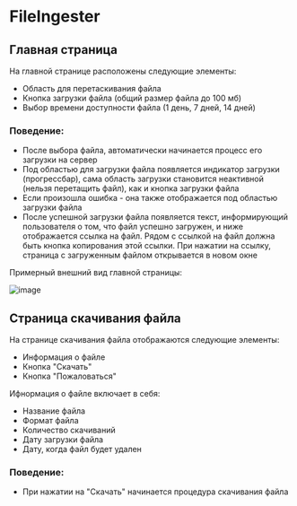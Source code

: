 # FileIngester

## Главная страница

На главной странице расположены следующие элементы:

-   Область для перетаскивания файла
-   Кнопка загрузки файла (общий размер файла до 100 мб)
-   Выбор времени доступности файла (1 день, 7 дней, 14 дней)

### Поведение:

-   После выбора файла, автоматически начинается процесс его загрузки на сервер
-   Под областью для загрузки файла появляется индикатор загрузки (прогрессбар), сама область загрузки становится неактивной (нельзя перетащить файл), как и кнопка загрузки файла
-   Если произошла ошибка - она также отображается под областью загрузки файла
-   После успешной загрузки файла появляется текст, информирующий пользователя о том, что файл успешно загружен, и ниже отображается ссылка на файл. Рядом с ссылкой на файл должна быть кнопка копирования этой ссылки. При нажатии на ссылку, страница с загруженным файлом открывается в новом окне

Примерный внешний вид главной страницы:

![image](https://user-images.githubusercontent.com/35101788/164126275-d1357a58-58f0-4613-8995-9d10e681c150.png)

## Страница скачивания файла

На странице скачивания файла отображаются следующие элементы:

-   Информация о файле
-   Кнопка "Скачать"
-   Кнопка "Пожаловаться"

Ифнормация о файле включает в себя:

-   Название файла
-   Формат файла
-   Количество скачиваний
-   Дату загрузки файла
-   Дату, когда файл будет удален

### Поведение:

-   При нажатии на "Скачать" начинается процедура скачивания файла
